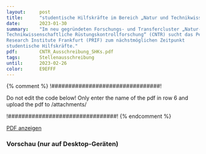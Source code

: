 ```yaml
---
layout:     post
title:      "studentische Hilfskräfte im Bereich „Natur und Technikwissenschaftliche Rüstungskontrollforschung“"
date:       2023-01-30
summary:    "Im neu gegründeten Forschungs- und Transfercluster „Natur- und
Technikwissenschaftliche Rüstungskontrollforschung“ (CNTR) sucht das Peace
Research Institute Frankfurt (PRIF) zum nächstmöglichen Zeitpunkt
studentische Hilfskräfte."
pdf:        CNTR_Ausschreibung_SHKs.pdf
tags:       Stellenausschreibung
until:		2023-02-26
color:      E9EFFF
---
```


{% comment %}
!################################!

Do not edit the code below! Only enter the name of the pdf in row 6 and upload the pdf to /attachments/

!################################!
{% endcomment %}

<a class="btn btn-primary" href="{{ site.url }}/attachments/{{page.pdf}}">PDF anzeigen</a>

<h3>Vorschau (nur auf Desktop-Geräten)</h3>
<div class="d-none d-sm-block">
    <object data="{{ site.url }}/attachments/{{page.pdf}}" width="100%" height="1010" type='application/pdf'>
    </object>
</div>
